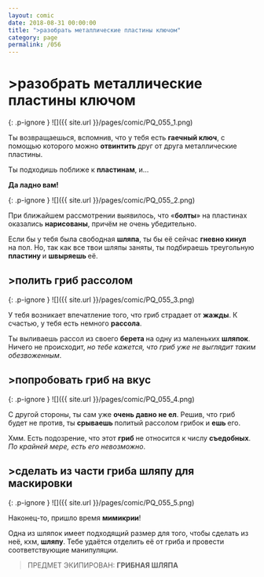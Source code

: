 ```yaml
---
layout: comic
date: 2018-08-31 00:00:00
title: ">разобрать металлические пластины ключом"
category: page
permalink: /056
---
```


# >разобрать металлические пластины ключом

{: .p-ignore }
![]({{ site.url }}/pages/comic/PQ_055_1.png)

Ты возвращаешься, вспомнив, что у тебя есть <strong>гаечный ключ</strong>, с помощью которого можно <strong>отвинтить </strong>друг от друга металлические пластины.

Ты подходишь поближе к <strong>пластинам</strong>, и…

<strong>Да ладно вам!</strong>

{: .p-ignore }
![]({{ site.url }}/pages/comic/PQ_055_2.png)

При ближайшем рассмотрении выявилось, что «<strong>болты</strong>» на пластинах оказались <strong>нарисованы</strong>, причём не очень убедительно.

Если бы у тебя была свободная <strong>шляпа</strong>, ты бы её сейчас <strong>гневно кинул</strong> на пол. Но, так как все твои шляпы заняты, ты подбираешь треугольную <strong>пластину </strong>и <strong>швыряешь </strong>её.

## >полить гриб рассолом

{: .p-ignore }
![]({{ site.url }}/pages/comic/PQ_055_3.png)

У тебя возникает впечатление того, что гриб страдает от <strong>жажды</strong>. К счастью, у тебя есть немного <strong>рассола</strong>.

Ты выливаешь рассол из своего <strong>берета </strong>на одну из маленьких <strong>шляпок</strong>. Ничего не происходит, <em>но тебе кажется, что гриб уже не выглядит таким обезвоженным</em>.

## >попробовать гриб на вкус

{: .p-ignore }
![]({{ site.url }}/pages/comic/PQ_055_4.png)

С другой стороны, ты сам уже <strong>очень давно не ел</strong>. Решив, что гриб будет не против, ты <strong>срываешь </strong>политый рассолом грибок и <strong>ешь </strong>его.

Хмм. Есть подозрение, что этот <strong>гриб </strong>не относится к числу <strong>съедобных</strong>. <em>По крайней мере, есть его невозможно</em>.

## >cделать из части гриба шляпу для маскировки

{: .p-ignore }
![]({{ site.url }}/pages/comic/PQ_055_5.png)

Наконец-то, пришло время <strong>мимикрии</strong>!

Одна из шляпок имеет подходящий размер для того, чтобы сделать из неё, кхм, <strong>шляпу</strong>. Тебе удаётся отделить её от гриба и провести соответствующие манипуляции.

<blockquote>ПРЕДМЕТ ЭКИПИРОВАН: <strong>ГРИБНАЯ ШЛЯПА</strong></blockquote>
